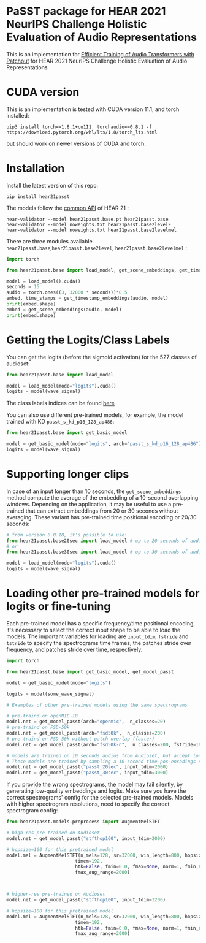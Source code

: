 # PaSST package for HEAR 2021 NeurIPS Challenge Holistic Evaluation of Audio Representations

This is an implementation for [Efficient Training of Audio Transformers with Patchout](https://arxiv.org/abs/2110.05069) for HEAR 2021 NeurIPS Challenge
Holistic Evaluation of Audio Representations

# CUDA version

This is an implementation is tested with CUDA version 11.1, and torch installed:

```shell
pip3 install torch==1.8.1+cu111  torchaudio==0.8.1 -f https://download.pytorch.org/whl/lts/1.8/torch_lts.html
```

but should work on newer versions of CUDA and torch.

# Installation

Install the latest version of this repo:

```shell
pip install hear21passt
```

The models follow the [common API](https://neuralaudio.ai/hear2021-holistic-evaluation-of-audio-representations.html#common-api) of HEAR 21
:

```shell
hear-validator --model hear21passt.base.pt hear21passt.base
hear-validator --model noweights.txt hear21passt.base2levelF
hear-validator --model noweights.txt hear21passt.base2levelmel
 ```

There are three modules available `hear21passt.base`,`hear21passt.base2level`, `hear21passt.base2levelmel` :

```python
import torch

from hear21passt.base import load_model, get_scene_embeddings, get_timestamp_embeddings

model = load_model().cuda()
seconds = 15
audio = torch.ones((3, 32000 * seconds))*0.5
embed, time_stamps = get_timestamp_embeddings(audio, model)
print(embed.shape)
embed = get_scene_embeddings(audio, model)
print(embed.shape)
```

# Getting the Logits/Class Labels

You can get the logits (before the sigmoid activation) for the 527 classes of audioset:

```python
from hear21passt.base import load_model

model = load_model(mode="logits").cuda()
logits = model(wave_signal)
```

The class labels indices can be found [here](https://github.com/qiuqiangkong/audioset_tagging_cnn/blob/master/metadata/class_labels_indices.csv)

You can also use different pre-trained models, for example, the model trained with KD `passt_s_kd_p16_128_ap486`:

```python
from hear21passt.base import get_basic_model

model = get_basic_model(mode="logits", arch="passt_s_kd_p16_128_ap486")
logits = model(wave_signal)

```

# Supporting longer clips

In case of an input longer than 10 seconds, the `get_scene_embeddings` method compute the average of the embedding of a 10-second overlapping windows.
Depending on the application, it may be useful to use a pre-trained that can extract embeddings from 20 or 30 seconds without averaging. These variant has pre-trained time positional encoding or 20/30 seconds:

```python
# from version 0.0.18, it's possible to use:
from hear21passt.base20sec import load_model # up to 20 seconds of audio.
# or 
from hear21passt.base30sec import load_model # up to 30 seconds of audio.

model = load_model(mode="logits").cuda()
logits = model(wave_signal)
```

# Loading other pre-trained models for logits or fine-tuning

Each pre-trained model has a specific frequency/time positional encoding, it's necessary to select the correct input shape to be able to load the models. The important variables for loading are `input_tdim`, `fstride` and `tstride` to specify the spectrograms time frames, the patches stride over frequency, and patches stride over time, respectively.

```python
import torch

from hear21passt.base import get_basic_model, get_model_passt

model = get_basic_model(mode="logits")

logits = model(some_wave_signal)

# Examples of other pre-trained models using the same spectrograms

# pre-traind on openMIC-18
model.net = get_model_passt(arch="openmic",  n_classes=20)
# pre-traind on FSD-50k
model.net = get_model_passt(arch="fsd50k",  n_classes=200)
# pre-traind on FSD-50k without patch-overlap (faster)
model.net = get_model_passt(arch="fsd50k-n",  n_classes=200, fstride=16, tstride=16)

# models are trained on 10 seconds audios from Audioset, but accept longer audios (20s, or 30s)
# These models are trained by sampling a 10-second time-pos-encodings sequence 
model.net = get_model_passt("passt_20sec", input_tdim=2000)
model.net = get_model_passt("passt_30sec", input_tdim=3000)
```

If you provide the wrong spectrograms, the model may fail silently, by generating low-quality embeddings and logits. Make sure you have the correct spectrograms' config for the selected pre-trained models.
Models with higher spectrogram resolutions, need to specify the correct spectrogram config:

```python
from hear21passt.models.preprocess import AugmentMelSTFT

# high-res pre-trained on Audioset
model.net = get_model_passt("stfthop160", input_tdim=2000)

# hopsize=160 for this pretrained model
model.mel = AugmentMelSTFT(n_mels=128, sr=32000, win_length=800, hopsize=160, n_fft=1024, freqm=48,
                         timem=192,
                         htk=False, fmin=0.0, fmax=None, norm=1, fmin_aug_range=10,
                         fmax_aug_range=2000)



# higher-res pre-trained on Audioset
model.net = get_model_passt("stfthop100", input_tdim=3200)

# hopsize=100 for this pretrained model
model.mel = AugmentMelSTFT(n_mels=128, sr=32000, win_length=800, hopsize=100, n_fft=1024, freqm=48,
                         timem=192,
                         htk=False, fmin=0.0, fmax=None, norm=1, fmin_aug_range=10,
                         fmax_aug_range=2000)



```
